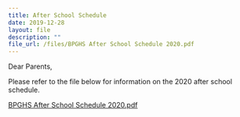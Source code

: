 ```yaml
---
title: After School Schedule
date: 2019-12-28
layout: file
description: ""
file_url: /files/BPGHS After School Schedule 2020.pdf
---
```


  
Dear Parents,

  

Please refer to the file below for information on the 2020 after school schedule.

  

[BPGHS After School Schedule 2020.pdf](https://www-bpghs-moe-edu-sg-admin.cwp.sg/qql/slot/u148/BPGHS%202020/Announcements%20&%20Updates/BPGHS%20After%20School%20Schedule%202020.pdf)